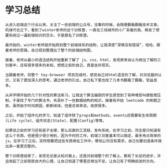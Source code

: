 # 学习总结

	从进入前端这个行业以来，关注了一些前端的公众号，没事的时候，会随便翻看翻看技术文章，机缘巧合之下，看到了winter老师的这个训练营，一直在三线城市的小厂呆着的我，萌发了想要系统过一遍前端知识的念头，于是报名了训练营。
	
	最开始的，winter老师就开始规划整个前端体系的结构，让我深感“深情没有错误”，哈哈，跟着老师的思路，自己规划整理出了整个的前端结构图。
	
	接着，老师从最小的语法结构开始重新了解了 js、css、html，发现原来自认为相当了解的三剑客中，还有很多很多的未知，想想之前的自己，真是坐井观天。
	
	当跟着老师，将整个 toy-browser 项目完成时，感觉自己对html语言的了解，对浏览器的认识，又有了更加深入的思考。通过老师的引出，自己私下里也找了几本书翻看了翻看，受益良多。
	
	从井字棋开始的几个针对性的算法练习，让我这个算法偏弱的学生感觉到了有种难受叫做智商压制，于是找了专门的算法书，先恶补了一些数据结构的知识，接着有开始 leetcode 的刷题之旅，虽然由于时间原因，断断续续，但是总体来说，收获很多。
	
	之后，开始了组件化的学习，知道了组件除了props和methods、events还需要有生命周期(Life cycle)、组件状态(State)、配置(Config)等等。

	如果说之前的学习还有底子支撑，那么后面的工具链、发布系统，在学习之前，完全是只知道有这么个东西，但是很少很少用到，因为平时的工作，前端三剑客基本可以搞定，最多用点简单的js。在学习了之后，突然想要把这些东西用在工作中，哪怕公司没有需求，自己也要创造条件搞出来一套更完整的。
	
	整个训练营结束了，发现无论是从知识面上，还是对前端整个的了解上，都有了长足的进步，并且收起了之前夜郎自大的心理，让自己知道了哪里还相当不足，让自己有了明确前进的方向。
	
	